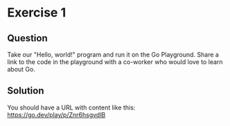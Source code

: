 # Exercise 1

## Question
Take our "Hello, world!" program and run it on the Go Playground. Share a link to the code in the playground with a co-worker who would love to learn about Go.

## Solution

You should have a URL with content like this: https://go.dev/play/p/Znr6hsgvdlB